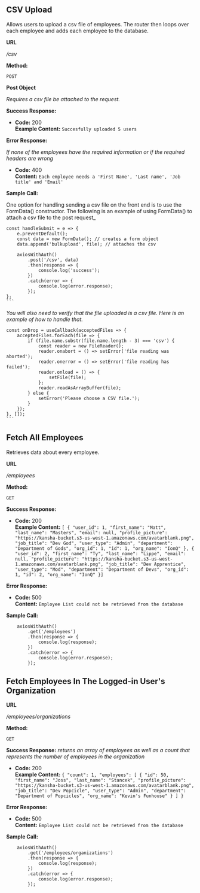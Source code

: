 ## **CSV Upload**

Allows users to upload a csv file of employees. The router then loops over each employee and adds each employee to the database.

**URL**

_/csv_

**Method:**

`POST`

**Post Object**

_Requires a csv file be attached to the request._

**Success Response:**

-   **Code:** 200 <br />
    **Example Content:** `Succesfully uploaded 5 users`

**Error Response:**

_If none of the employees have the required information or if the required headers are wrong_

-   **Code:** 400 <br />
    **Content:** `Each employee needs a 'First Name', 'Last name', 'Job title' and 'Email'`

**Sample Call:**

One option for handling sending a csv file on the front end is to use the FormData() constructor. The following is an example of using FormData() to attach a csv file to the post request\_

    const handleSubmit = e => {
    	e.preventDefault();
    	const data = new FormData(); // creates a form object
    	data.append('bulkupload', file); // attaches the csv

    	axiosWithAuth()
    		.post('/csv', data)
    		.then(response => {
    			console.log('success');
    		})
    		.catch(error => {
    			console.log(error.response);
    		});
    };
    ```

_You will also need to verify that the file uploaded is a csv file. Here is an example of how to handle that._

    const onDrop = useCallback(acceptedFiles => {
    	acceptedFiles.forEach(file => {
    		if (file.name.substr(file.name.length - 3) === 'csv') {
    			const reader = new FileReader();
    			reader.onabort = () => setError('file reading was aborted');
    			reader.onerror = () => setError('file reading has failed');
    			reader.onload = () => {
    				setFile(file);
    			};
    			reader.readAsArrayBuffer(file);
    		} else {
    			setError('Please choose a CSV file.');
    		}
    	});
    }, []);
    ```

## **Fetch All Employees**

Retrieves data about every employee.

**URL**

_/employees_

**Method:**

`GET`

**Success Response:**

-   **Code:** 200 <br />
    **Example Content:** `[ { "user_id": 1, "first_name": "Matt", "last_name": "Masters", "email": null, "profile_picture": "https://kansha-bucket.s3-us-west-1.amazonaws.com/avatarblank.png", "job_title": "Dev God", "user_type": "Admin", "department": "Department of Gods", "org_id": 1, "id": 1, "org_name": "IonQ" }, { "user_id": 2, "first_name": "Ty", "last_name": "Lippe", "email": null, "profile_picture": "https://kansha-bucket.s3-us-west-1.amazonaws.com/avatarblank.png", "job_title": "Dev Apprentice", "user_type": "Mod", "department": "Department of Devs", "org_id": 1, "id": 2, "org_name": "IonQ" }]`

**Error Response:**

-   **Code:** 500 <br />
    **Content:** `Employee List could not be retrieved from the database`

**Sample Call:**

    	axiosWithAuth()
    		.get('/employees')
    		.then(response => {
    			console.log(response);
    		})
    		.catch(error => {
    			console.log(error.response);
    		});

## **Fetch Employees In The Logged-in User's Organization**

**URL**

_/employees/organizations_

**Method:**

`GET`

**Success Response:**
_returns an array of employees as well as a count that represents the number of employees in the organization_

-   **Code:** 200 <br />
    **Example Content:** `{ "count": 1, "employees": [ { "id": 50, "first_name": "Joss", "last_name": "Stancek", "profile_picture": "https://kansha-bucket.s3-us-west-1.amazonaws.com/avatarblank.png", "job_title": "Dev Popcicle", "user_type": "Admin", "department": "Department of Popcicles", "org_name": "Kevin's Funhouse" } ] }`

**Error Response:**

-   **Code:** 500 <br />
    **Content:** `Employee List could not be retrieved from the database`

**Sample Call:**

    	axiosWithAuth()
    		.get('/employees/organizations')
    		.then(response => {
    			console.log(response);
    		})
    		.catch(error => {
    			console.log(error.response);
    		});
